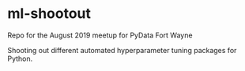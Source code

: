 # ml-shootout
Repo for the August 2019 meetup for PyData Fort Wayne

Shooting out different automated hyperparameter tuning packages for Python.
